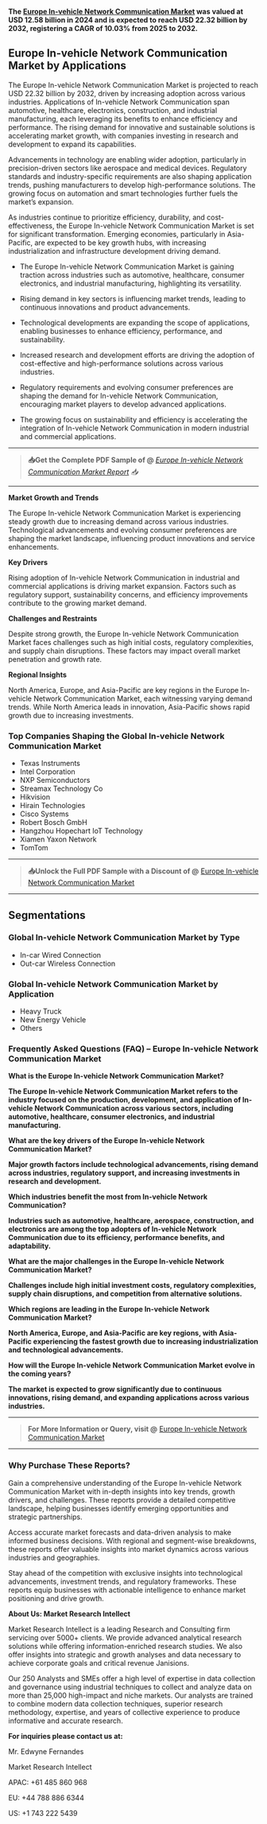 <p><strong>The <a href="https://www.marketresearchintellect.com/download-sample/?rid=1012878&amp;utm_source=Pulse-April-Europe&amp;utm_medium=852">Europe In-vehicle Network Communication Market</a> was valued at USD 12.58 billion in 2024 and is expected to reach USD 22.32 billion by 2032, registering a CAGR of 10.03% from 2025 to 2032.</strong></p><h2>Europe In-vehicle Network Communication Market by Applications&nbsp;</h2><p><p>The Europe In-vehicle Network Communication Market is projected to reach USD 22.32 billion by 2032, driven by increasing adoption across various industries. Applications of In-vehicle Network Communication span automotive, healthcare, electronics, construction, and industrial manufacturing, each leveraging its benefits to enhance efficiency and performance. The rising demand for innovative and sustainable solutions is accelerating market growth, with companies investing in research and development to expand its capabilities.</p><p>Advancements in technology are enabling wider adoption, particularly in precision-driven sectors like aerospace and medical devices. Regulatory standards and industry-specific requirements are also shaping application trends, pushing manufacturers to develop high-performance solutions. The growing focus on automation and smart technologies further fuels the market&rsquo;s expansion.</p><p>As industries continue to prioritize efficiency, durability, and cost-effectiveness, the Europe In-vehicle Network Communication Market is set for significant transformation. Emerging economies, particularly in Asia-Pacific, are expected to be key growth hubs, with increasing industrialization and infrastructure development driving demand.</p></p><ul><li><p>The Europe In-vehicle Network Communication Market is gaining traction across industries such as automotive, healthcare, consumer electronics, and industrial manufacturing, highlighting its versatility.</p></li><li><p>Rising demand in key sectors is influencing market trends, leading to continuous innovations and product advancements.</p></li><li><p>Technological developments are expanding the scope of applications, enabling businesses to enhance efficiency, performance, and sustainability.</p></li><li><p>Increased research and development efforts are driving the adoption of cost-effective and high-performance solutions across various industries.</p></li><li><p>Regulatory requirements and evolving consumer preferences are shaping the demand for In-vehicle Network Communication, encouraging market players to develop advanced applications.</p></li><li><p>The growing focus on sustainability and efficiency is accelerating the integration of In-vehicle Network Communication in modern industrial and commercial applications.</p></li></ul><hr /><blockquote><p><strong><span class="font-[700]">📥Get the Complete PDF Sample of @ </span></strong><em><span class="font-[700]"><a href="https://www.marketresearchintellect.com/download-sample/?rid=1012878&amp;utm_source=Pulse-April-Europe&amp;utm_medium=852" target="_blank" data-tracking-control-name="article-ssr-frontend-pulse_little-text-block" data-tracking-will-navigate="" data-test-link="">Europe In-vehicle Network Communication Market Report</a>&nbsp;📥</span></em></p></blockquote><hr /><p class="" data-start="77" data-end="360"><strong data-start="77" data-end="105">Market Growth and Trends</strong></p><p class="" data-start="77" data-end="360">The Europe In-vehicle Network Communication Market is experiencing steady growth due to increasing demand across various industries. Technological advancements and evolving consumer preferences are shaping the market landscape, influencing product innovations and service enhancements.</p><p class="" data-start="362" data-end="606"><strong data-start="362" data-end="377">Key Drivers</strong></p><p class="" data-start="362" data-end="606">Rising adoption of In-vehicle Network Communication in industrial and commercial applications is driving market expansion. Factors such as regulatory support, sustainability concerns, and efficiency improvements contribute to the growing market demand.</p><p class="" data-start="608" data-end="849"><strong data-start="608" data-end="637">Challenges and Restraints</strong></p><p class="" data-start="608" data-end="849">Despite strong growth, the Europe In-vehicle Network Communication Market faces challenges such as high initial costs, regulatory complexities, and supply chain disruptions. These factors may impact overall market penetration and growth rate.</p><p class="" data-start="851" data-end="1095"><strong data-start="851" data-end="872">Regional Insights</strong></p><p class="" data-start="851" data-end="1095">North America, Europe, and Asia-Pacific are key regions in the Europe In-vehicle Network Communication Market, each witnessing varying demand trends. While North America leads in innovation, Asia-Pacific shows rapid growth due to increasing investments.</p><p><h3>Top Companies Shaping the Global In-vehicle Network Communication Market </h3><ul><li>Texas Instruments</li><li>Intel Corporation</li><li>NXP Semiconductors</li><li>Streamax Technology Co</li><li>Hikvision</li><li>Hirain Technologies</li><li>Cisco Systems</li><li>Robert Bosch GmbH</li><li>Hangzhou Hopechart IoT Technology</li><li>Xiamen Yaxon Network</li><li>TomTom</li></ul></p><hr /><blockquote><p><strong>📥Unlock the Full PDF Sample with a Discount of @</strong> <a href="https://www.marketresearchintellect.com/ask-for-discount/?rid=1012878&amp;utm_source=Pulse-April-Europe&amp;utm_medium=852">Europe In-vehicle Network Communication Market</a></p></blockquote><hr /><p><h2>Segmentations</h2><h3>Global In-vehicle Network Communication Market by Type</h3><ul><li>In-car Wired Connection</li><li>Out-car Wireless Connection</li></ul><h3>Global In-vehicle Network Communication Market by Application</h3><ul><li>Heavy Truck</li><li>New Energy Vehicle</li><li>Others</li></ul></p><h3><strong>Frequently Asked Questions (FAQ) &ndash; Europe In-vehicle Network Communication Market</strong></h3><p><strong>What is the Europe In-vehicle Network Communication Market?</strong></p><p><strong>The Europe In-vehicle Network Communication Market refers to the industry focused on the production, development, and application of In-vehicle Network Communication across various sectors, including automotive, healthcare, consumer electronics, and industrial manufacturing.</strong></p><p><strong>What are the key drivers of the Europe In-vehicle Network Communication Market?</strong></p><p><strong>Major growth factors include technological advancements, rising demand across industries, regulatory support, and increasing investments in research and development.</strong></p><p><strong>Which industries benefit the most from In-vehicle Network Communication?</strong></p><p><strong>Industries such as automotive, healthcare, aerospace, construction, and electronics are among the top adopters of In-vehicle Network Communication due to its efficiency, performance benefits, and adaptability.</strong></p><p><strong>What are the major challenges in the Europe In-vehicle Network Communication Market?</strong></p><p><strong>Challenges include high initial investment costs, regulatory complexities, supply chain disruptions, and competition from alternative solutions.</strong></p><p><strong>Which regions are leading in the Europe In-vehicle Network Communication Market?</strong></p><p><strong>North America, Europe, and Asia-Pacific are key regions, with Asia-Pacific experiencing the fastest growth due to increasing industrialization and technological advancements.</strong></p><p><strong>How will the Europe In-vehicle Network Communication Market evolve in the coming years?</strong></p><p><strong>The market is expected to grow significantly due to continuous innovations, rising demand, and expanding applications across various industries.</strong></p><hr /><blockquote><p><span class="font-[700]"><strong>For More Information or Query, visit&nbsp;@</strong>&nbsp;</span><span class="font-[700]"><a href="https://www.marketresearchintellect.com/product/global-in-vehicle-network-communication-market/?utm_source=Linkedin&utm_medium=852" target="_blank" data-tracking-control-name="article-ssr-frontend-pulse_little-text-block" data-tracking-will-navigate="" data-test-link="">Europe In-vehicle Network Communication Market</a></span></p></blockquote><hr /><h3><strong data-start="0" data-end="31">Why Purchase These Reports?</strong></h3><p class="" data-start="35" data-end="297">Gain a comprehensive understanding of the Europe In-vehicle Network Communication Market with in-depth insights into key trends, growth drivers, and challenges. These reports provide a detailed competitive landscape, helping businesses identify emerging opportunities and strategic partnerships.</p><p class="" data-start="299" data-end="540">Access accurate market forecasts and data-driven analysis to make informed business decisions. With regional and segment-wise breakdowns, these reports offer valuable insights into market dynamics across various industries and geographies.</p><p class="" data-start="542" data-end="784">Stay ahead of the competition with exclusive insights into technological advancements, investment trends, and regulatory frameworks. These reports equip businesses with actionable intelligence to enhance market positioning and drive growth.</p><p><strong><span class="font-[700]">About Us: Market Research Intellect</span></strong></p><p><span class="">Market Research Intellect is a leading Research and Consulting firm servicing over 5000+ clients. We provide advanced analytical research solutions while offering information-enriched research studies.&nbsp;</span>We also offer insights into strategic and growth analyses and data necessary to achieve corporate goals and critical revenue Janisions.</p><p><span class="">Our 250 Analysts and SMEs offer a high level of expertise in data collection and governance using industrial techniques to collect and analyze data on more than 25,000 high-impact and niche markets. Our analysts are trained to combine modern data collection techniques, superior research methodology, expertise, and years of collective experience to produce informative and accurate research.</span></p><p><strong>For inquiries please contact us at:</strong></p><p>Mr. Edwyne Fernandes</p><p>Market Research Intellect</p><p>APAC: +61 485 860 968</p><p>EU: +44 788 886 6344</p><p>US: +1 743 222 5439</p>